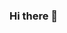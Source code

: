 ### Hi there 👋

<!--
**mowgl-i/mowgl-i** is a ✨ _special_ ✨ repository because its `README.md` (this file) appears on your GitHub profile.



<p align="center">
  <img align="center" src="https://github-readme-stats.vercel.app/api/top-langs/?username=mowgl-i"/>
</p>
